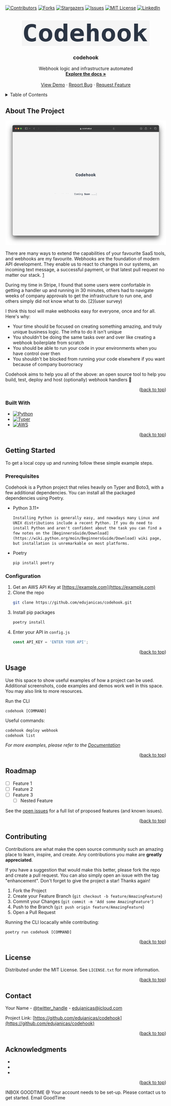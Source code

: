 <a name="readme-top"></a>



<!-- PROJECT SHIELDS -->
<!--
*** I'm using markdown "reference style" links for readability.
*** Reference links are enclosed in brackets [ ] instead of parentheses ( ).
*** See the bottom of this document for the declaration of the reference variables
*** for contributors-url, forks-url, etc. This is an optional, concise syntax you may use.
*** https://www.markdownguide.org/basic-syntax/#reference-style-links
-->
[![Contributors][contributors-shield]][contributors-url]
[![Forks][forks-shield]][forks-url]
[![Stargazers][stars-shield]][stars-url]
[![Issues][issues-shield]][issues-url]
[![MIT License][license-shield]][license-url]
[![LinkedIn][linkedin-shield]][linkedin-url]



<!-- PROJECT LOGO -->
<br />
<div align="center">
  <a href="https://github.com/edujanicas/codehook">
    <img src="images/logo.png" alt="Logo" width="400" height="80">
  </a>

<h3 align="center">codehook</h3>

  <p align="center">
    Webhook logic and infrastructure automated
    <br />
    <a href="https://github.com/edujanicas/codehook"><strong>Explore the docs »</strong></a>
    <br />
    <br />
    <a href="https://github.com/edujanicas/codehook">View Demo</a>
    ·
    <a href="https://github.com/edujanicas/codehook/issues">Report Bug</a>
    ·
    <a href="https://github.com/edujanicas/codehook/issues">Request Feature</a>
  </p>
</div>



<!-- TABLE OF CONTENTS -->
<details>
  <summary>Table of Contents</summary>
  <ol>
    <li>
      <a href="#about-the-project">About The Project</a>
      <ul>
        <li><a href="#built-with">Built With</a></li>
      </ul>
    </li>
    <li>
      <a href="#getting-started">Getting Started</a>
      <ul>
        <li><a href="#prerequisites">Prerequisites</a></li>
        <li><a href="#installation">Installation</a></li>
      </ul>
    </li>
    <li><a href="#usage">Usage</a></li>
    <li><a href="#roadmap">Roadmap</a></li>
    <li><a href="#contributing">Contributing</a></li>
    <li><a href="#license">License</a></li>
    <li><a href="#contact">Contact</a></li>
    <li><a href="#acknowledgments">Acknowledgments</a></li>
  </ol>
</details>



<!-- ABOUT THE PROJECT -->
## About The Project

[![Product Name Screen Shot][product-screenshot]](https://codehook.ai)

There are many ways to extend the capabilities of your favourite SaaS tools, and webhooks are my favourite. Webhooks are the foundation of modern API development. They enable us to react to changes in our systems, an incoming text message, a successful payment, or that latest pull request no matter our stack. [1](https://webhooks.fyi/)

During my time in Stripe, I found that some users were confortable in getting a handler up and running in 30 minutes, others had to navigate weeks of company approvals to get the infrastructure to run one, and others simply did not know what to do. [2](user survey)

I think this tool will make webhooks easy for everyone, once and for all. Here's why:
- Your time should be focused on creating something amazing, and truly unique business logic. The infra to do it isn't unique
- You shouldn't be doing the same tasks over and over like creating a webhook boilerplate from scratch
- You should be able to run your code in your environments when you have control over then
- You shouldn't be blocked from running your code elsewhere if you want because of company buorocracy

Codehook aims to help you all of the above: an open source tool to help you build, test, deploy and host (optionally) webhook handlers 🚀

<p align="right">(<a href="#readme-top">back to top</a>)</p>



### Built With

* [![Python][python.py]][python-url]
* [![Typer][typer.py]][typer-url]
* [![AWS][aws.py]][aws-url]

<p align="right">(<a href="#readme-top">back to top</a>)</p>



<!-- GETTING STARTED -->
## Getting Started

To get a local copy up and running follow these simple example steps.

### Prerequisites

Codehook is a Python project that relies heavily on Typer and Boto3, with a few additional dependencies. You can install all the packaged dependencies using Poetry.

* Python 3.11+
  ```
  Installing Python is generally easy, and nowadays many Linux and UNIX distributions include a recent Python. If you do need to install Python and aren't confident about the task you can find a few notes on the [BeginnersGuide/Download](https://wiki.python.org/moin/BeginnersGuide/Download) wiki page, but installation is unremarkable on most platforms.
  ```

* Poetry
  ```sh
  pip install poetry
  ```

### Configuration

1. Get an AWS API Key at [https://example.com](https://example.com)
2. Clone the repo
   ```sh
   git clone https://github.com/edujanicas/codehook.git
   ```
3. Install pip packages
   ```sh
   poetry install
   ```
4. Enter your API in `config.js`
   ```js
   const API_KEY = 'ENTER YOUR API';
   ```

<p align="right">(<a href="#readme-top">back to top</a>)</p>



<!-- USAGE EXAMPLES -->
## Usage

Use this space to show useful examples of how a project can be used. Additional screenshots, code examples and demos work well in this space. You may also link to more resources.

Run the CLI
```
codehook [COMMAND]
```

Useful commands:
```
codehook deploy webhook
codehook list
```

_For more examples, please refer to the [Documentation](https://example.com)_

<p align="right">(<a href="#readme-top">back to top</a>)</p>



<!-- ROADMAP -->
## Roadmap

- [ ] Feature 1
- [ ] Feature 2
- [ ] Feature 3
    - [ ] Nested Feature

See the [open issues](https://github.com/edujanicas/codehook/issues) for a full list of proposed features (and known issues).

<p align="right">(<a href="#readme-top">back to top</a>)</p>



<!-- CONTRIBUTING -->
## Contributing

Contributions are what make the open source community such an amazing place to learn, inspire, and create. Any contributions you make are **greatly appreciated**.

If you have a suggestion that would make this better, please fork the repo and create a pull request. You can also simply open an issue with the tag "enhancement".
Don't forget to give the project a star! Thanks again!

1. Fork the Project
2. Create your Feature Branch (`git checkout -b feature/AmazingFeature`)
3. Commit your Changes (`git commit -m 'Add some AmazingFeature'`)
4. Push to the Branch (`git push origin feature/AmazingFeature`)
5. Open a Pull Request

Running the CLI locacally while contributing:
```
poetry run codehook [COMMAND]
```

<p align="right">(<a href="#readme-top">back to top</a>)</p>



<!-- LICENSE -->
## License

Distributed under the MIT License. See `LICENSE.txt` for more information.

<p align="right">(<a href="#readme-top">back to top</a>)</p>



<!-- CONTACT -->
## Contact

Your Name - [@twitter_handle](https://twitter.com/twitter_handle) - edujanicas@icloud.com

Project Link: [https://github.com/edujanicas/codehook](https://github.com/edujanicas/codehook)

<p align="right">(<a href="#readme-top">back to top</a>)</p>



<!-- ACKNOWLEDGMENTS -->
## Acknowledgments

* []()
* []()
* []()

<p align="right">(<a href="#readme-top">back to top</a>)</p>



<!-- MARKDOWN LINKS & IMAGES -->
<!-- https://www.markdownguide.org/basic-syntax/#reference-style-links -->
[contributors-shield]: https://img.shields.io/github/contributors/edujanicas/codehook.svg?style=for-the-badge
[contributors-url]: https://github.com/edujanicas/codehook/graphs/contributors
[forks-shield]: https://img.shields.io/github/forks/edujanicas/codehook.svg?style=for-the-badge
[forks-url]: https://github.com/edujanicas/codehook/network/members
[stars-shield]: https://img.shields.io/github/stars/edujanicas/codehook.svg?style=for-the-badge
[stars-url]: https://github.com/edujanicas/codehook/stargazers
[issues-shield]: https://img.shields.io/github/issues/edujanicas/codehook.svg?style=for-the-badge
[issues-url]: https://github.com/edujanicas/codehook/issues
[license-shield]: https://img.shields.io/github/license/edujanicas/codehook.svg?style=for-the-badge
[license-url]: https://github.com/edujanicas/codehook/blob/master/LICENSE.txt
[linkedin-shield]: https://img.shields.io/badge/-LinkedIn-black.svg?style=for-the-badge&logo=linkedin&colorB=555
[linkedin-url]: https://linkedin.com/in/edujanicas
[product-screenshot]: images/screenshot.png
[python.py]: https://img.shields.io/badge/python-yellow
[python-url]: https://python.org/
[typer.py]: https://img.shields.io/badge/typer-black
[typer-url]: https://https://typer.tiangolo.com/
[aws.py]: https://img.shields.io/badge/aws-orange
[aws-url]: https://aws.amazon.com/

INBOX
GOODTIME
@
Your account needs to be set-up. Please contact us to get started.
Email GoodTime